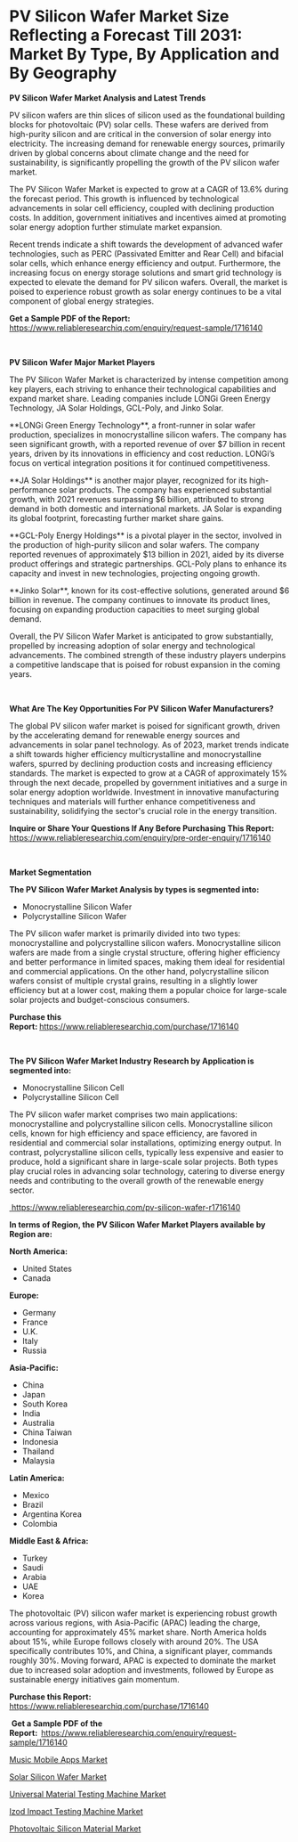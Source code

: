 <p><h1>PV Silicon Wafer Market Size Reflecting a Forecast Till 2031: Market By Type, By Application and By Geography</h1></p><p><strong>PV Silicon Wafer Market Analysis and Latest Trends</strong></p>
<p><p>PV silicon wafers are thin slices of silicon used as the foundational building blocks for photovoltaic (PV) solar cells. These wafers are derived from high-purity silicon and are critical in the conversion of solar energy into electricity. The increasing demand for renewable energy sources, primarily driven by global concerns about climate change and the need for sustainability, is significantly propelling the growth of the PV silicon wafer market.</p><p>The PV Silicon Wafer Market is expected to grow at a CAGR of 13.6% during the forecast period. This growth is influenced by technological advancements in solar cell efficiency, coupled with declining production costs. In addition, government initiatives and incentives aimed at promoting solar energy adoption further stimulate market expansion. </p><p>Recent trends indicate a shift towards the development of advanced wafer technologies, such as PERC (Passivated Emitter and Rear Cell) and bifacial solar cells, which enhance energy efficiency and output. Furthermore, the increasing focus on energy storage solutions and smart grid technology is expected to elevate the demand for PV silicon wafers. Overall, the market is poised to experience robust growth as solar energy continues to be a vital component of global energy strategies.</p></p>
<p><strong>Get a Sample PDF of the Report:&nbsp;</strong> <a href="https://www.reliableresearchiq.com/enquiry/request-sample/1716140?utm_campaign=1106&utm_medium=2&utm_source=Github&utm_content=ia&utm_term=23102024&utm_id=pv-silicon-wafer">https://www.reliableresearchiq.com/enquiry/request-sample/1716140</a></p>
<p>&nbsp;</p>
<p><strong>PV Silicon Wafer Major Market Players</strong></p>
<p><p>The PV Silicon Wafer Market is characterized by intense competition among key players, each striving to enhance their technological capabilities and expand market share. Leading companies include LONGi Green Energy Technology, JA Solar Holdings, GCL-Poly, and Jinko Solar.</p><p>**LONGi Green Energy Technology**, a front-runner in solar wafer production, specializes in monocrystalline silicon wafers. The company has seen significant growth, with a reported revenue of over $7 billion in recent years, driven by its innovations in efficiency and cost reduction. LONGi’s focus on vertical integration positions it for continued competitiveness.</p><p>**JA Solar Holdings** is another major player, recognized for its high-performance solar products. The company has experienced substantial growth, with 2021 revenues surpassing $6 billion, attributed to strong demand in both domestic and international markets. JA Solar is expanding its global footprint, forecasting further market share gains.</p><p>**GCL-Poly Energy Holdings** is a pivotal player in the sector, involved in the production of high-purity silicon and solar wafers. The company reported revenues of approximately $13 billion in 2021, aided by its diverse product offerings and strategic partnerships. GCL-Poly plans to enhance its capacity and invest in new technologies, projecting ongoing growth.</p><p>**Jinko Solar**, known for its cost-effective solutions, generated around $6 billion in revenue. The company continues to innovate its product lines, focusing on expanding production capacities to meet surging global demand.</p><p>Overall, the PV Silicon Wafer Market is anticipated to grow substantially, propelled by increasing adoption of solar energy and technological advancements. The combined strength of these industry players underpins a competitive landscape that is poised for robust expansion in the coming years.</p></p>
<p>&nbsp;</p>
<p><strong>What Are The Key Opportunities For PV Silicon Wafer Manufacturers?</strong></p>
<p><p>The global PV silicon wafer market is poised for significant growth, driven by the accelerating demand for renewable energy sources and advancements in solar panel technology. As of 2023, market trends indicate a shift towards higher efficiency multicrystalline and monocrystalline wafers, spurred by declining production costs and increasing efficiency standards. The market is expected to grow at a CAGR of approximately 15% through the next decade, propelled by government initiatives and a surge in solar energy adoption worldwide. Investment in innovative manufacturing techniques and materials will further enhance competitiveness and sustainability, solidifying the sector's crucial role in the energy transition.</p></p>
<p><strong>Inquire or Share Your Questions If Any Before Purchasing This Report:</strong> <a href="https://www.reliableresearchiq.com/enquiry/pre-order-enquiry/1716140?utm_campaign=1106&utm_medium=2&utm_source=Github&utm_content=ia&utm_term=23102024&utm_id=pv-silicon-wafer">https://www.reliableresearchiq.com/enquiry/pre-order-enquiry/1716140</a></p>
<p>&nbsp;</p>
<p><strong>Market Segmentation</strong></p>
<p><strong>The PV Silicon Wafer Market Analysis by types is segmented into:</strong></p>
<p><ul><li>Monocrystalline Silicon Wafer</li><li>Polycrystalline Silicon Wafer</li></ul></p>
<p><p>The PV silicon wafer market is primarily divided into two types: monocrystalline and polycrystalline silicon wafers. Monocrystalline silicon wafers are made from a single crystal structure, offering higher efficiency and better performance in limited spaces, making them ideal for residential and commercial applications. On the other hand, polycrystalline silicon wafers consist of multiple crystal grains, resulting in a slightly lower efficiency but at a lower cost, making them a popular choice for large-scale solar projects and budget-conscious consumers.</p></p>
<p><strong>Purchase this Report:&nbsp;</strong><a href="https://www.reliableresearchiq.com/purchase/1716140?utm_campaign=1106&utm_medium=2&utm_source=Github&utm_content=ia&utm_term=23102024&utm_id=pv-silicon-wafer">https://www.reliableresearchiq.com/purchase/1716140</a></p>
<p>&nbsp;</p>
<p><strong>The PV Silicon Wafer Market Industry Research by Application is segmented into:</strong></p>
<p><ul><li>Monocrystalline Silicon Cell</li><li>Polycrystalline Silicon Cell</li></ul></p>
<p><p>The PV silicon wafer market comprises two main applications: monocrystalline and polycrystalline silicon cells. Monocrystalline silicon cells, known for high efficiency and space efficiency, are favored in residential and commercial solar installations, optimizing energy output. In contrast, polycrystalline silicon cells, typically less expensive and easier to produce, hold a significant share in large-scale solar projects. Both types play crucial roles in advancing solar technology, catering to diverse energy needs and contributing to the overall growth of the renewable energy sector.</p></p>
<p><a href="https://www.reliableresearchiq.com/pv-silicon-wafer-r1716140?utm_campaign=1106&utm_medium=2&utm_source=Github&utm_content=ia&utm_term=23102024&utm_id=pv-silicon-wafer">&nbsp;https://www.reliableresearchiq.com/pv-silicon-wafer-r1716140</a></p>
<p><strong>In terms of Region, the PV Silicon Wafer Market Players available by Region are:</strong></p>
<p>
    <p> <strong> North America: </strong>
        <ul>
            <li>United States</li>
            <li>Canada</li>
        </ul>
        </p> 
    <p> <strong> Europe: </strong>
        <ul>
            <li>Germany</li>
            <li>France</li>
            <li>U.K.</li>
            <li>Italy</li>
            <li>Russia</li>
        </ul>
        </p> 
    <p> <strong> Asia-Pacific: </strong>
        <ul>
            <li>China</li>
            <li>Japan</li>
            <li>South Korea</li>
            <li>India</li>
            <li>Australia</li>
            <li>China Taiwan</li>
            <li>Indonesia</li>
            <li>Thailand</li>
            <li>Malaysia</li>
        </ul>
        </p> 
    <p> <strong> Latin America: </strong>
        <ul>
            <li>Mexico</li>
            <li>Brazil</li>
            <li>Argentina Korea</li>
            <li>Colombia</li>
        </ul>
        </p> 
    <p> <strong> Middle East & Africa: </strong>
        <ul>
            <li>Turkey</li>
            <li>Saudi</li>
            <li>Arabia</li>
            <li>UAE</li>
            <li>Korea</li>
        </ul>
    </p>
    </p>
<p><p>The photovoltaic (PV) silicon wafer market is experiencing robust growth across various regions, with Asia-Pacific (APAC) leading the charge, accounting for approximately 45% market share. North America holds about 15%, while Europe follows closely with around 20%. The USA specifically contributes 10%, and China, a significant player, commands roughly 30%. Moving forward, APAC is expected to dominate the market due to increased solar adoption and investments, followed by Europe as sustainable energy initiatives gain momentum.</p></p>
<p><strong>Purchase this Report: </strong><a href="https://www.reliableresearchiq.com/purchase/1716140?utm_campaign=1106&utm_medium=2&utm_source=Github&utm_content=ia&utm_term=23102024&utm_id=pv-silicon-wafer">https://www.reliableresearchiq.com/purchase/1716140</a></p>
<p>&nbsp;<strong>Get a Sample PDF of the Report:&nbsp;&nbsp;</strong><a href="https://www.reliableresearchiq.com/enquiry/request-sample/1716140?utm_campaign=1106&utm_medium=2&utm_source=Github&utm_content=ia&utm_term=23102024&utm_id=pv-silicon-wafer">https://www.reliableresearchiq.com/enquiry/request-sample/1716140</a></p>
<p><strong></strong></p>
<p><p><a href="https://www.linkedin.com/pulse/music-mobile-apps-market-segmentation-applications-types-growth-pcrbc?utm_campaign=1106&utm_medium=2&utm_source=Github&utm_content=ia&utm_term=23102024&utm_id=pv-silicon-wafer">Music Mobile Apps Market</a></p><p><a href="https://github.com/hentonwytandusyl0/Market-Research-Report-List-1/blob/main/solar-silicon-wafer-market.md?utm_campaign=1106&utm_medium=2&utm_source=Github&utm_content=ia&utm_term=23102024&utm_id=pv-silicon-wafer">Solar Silicon Wafer Market</a></p><p><a href="https://issuu.com/reportprime-2/docs/universal-material-testing-machine-_9f79a5b4c8708d?utm_campaign=1106&utm_medium=2&utm_source=Github&utm_content=ia&utm_term=23102024&utm_id=pv-silicon-wafer">Universal Material Testing Machine Market</a></p><p><a href="https://issuu.com/reportprime-2/docs/izod-impact-testing-machine-market-_2f9620b033b8a4?utm_campaign=1106&utm_medium=2&utm_source=Github&utm_content=ia&utm_term=23102024&utm_id=pv-silicon-wafer">Izod Impact Testing Machine Market</a></p><p><a href="https://github.com/janeengrenong0/Market-Research-Report-List-1/blob/main/photovoltaic-silicon-material-market.md?utm_campaign=1106&utm_medium=2&utm_source=Github&utm_content=ia&utm_term=23102024&utm_id=pv-silicon-wafer">Photovoltaic Silicon Material Market</a></p></p>